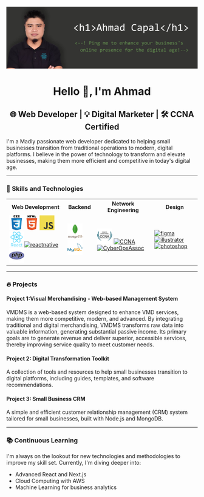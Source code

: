 ![Design and Development](https://raw.githubusercontent.com/ahmadcapal/ahmadcapal/main/header.jpg)
<h1 align="center"> Hello 👋, I'm Ahmad</h1>
<h2 align="center">
  🌐 Web Developer | 💡 Digital Marketer | 🛠 CCNA Certified</h2>


<p align="left">
I'm a Madly passionate web developer dedicated to helping small businesses transition from traditional operations to modern, digital platforms. I believe in the power of technology to transform and elevate businesses, making them more efficient and competitive in today's digital age. </p>
<p align="left">
</p>

<hr>
<!---Skills--->
<h3>🌟 Skills and Technologies</h3>
<table>
  <tr>
    <th>Web Development</th>
    <th>Backend</th>
    <th>Network Engineering</th>
    <th>Design </th>
  </tr>
  <tr>
    <td><a href="https://www.w3schools.com/css/" target="_blank" rel="noreferrer"><img src="https://raw.githubusercontent.com/devicons/devicon/master/icons/css3/css3-original-wordmark.svg" alt="css3" width="40" height="40"/></a><a href="https://www.w3.org/html/" target="_blank" rel="noreferrer"><img src="https://raw.githubusercontent.com/devicons/devicon/master/icons/html5/html5-original-wordmark.svg" alt="html5" width="40" height="40"/></a><a href="https://developer.mozilla.org/en-US/docs/Web/JavaScript" target="_blank" rel="noreferrer"><img src="https://raw.githubusercontent.com/devicons/devicon/master/icons/javascript/javascript-original.svg" alt="javascript" width="40" height="40"/></a><a href="https://reactjs.org/" target="_blank" rel="noreferrer"><img src="https://raw.githubusercontent.com/devicons/devicon/master/icons/react/react-original-wordmark.svg" alt="react" width="40" height="40"/></a><a href="https://reactnative.dev/" target="_blank" rel="noreferrer"><img src="https://reactnative.dev/img/header_logo.svg" alt="reactnative" width="40" height="40"/></a><a href="https://www.php.net" target="_blank" rel="noreferrer"><img src="https://raw.githubusercontent.com/devicons/devicon/master/icons/php/php-original.svg" alt="php" width="40" height="40"/></a></td>
     <td><a href="https://www.mongodb.com/" target="_blank" rel="noreferrer"><img src="https://raw.githubusercontent.com/devicons/devicon/master/icons/mongodb/mongodb-original-wordmark.svg" alt="mongodb" width="40" height="40"/></a><a href="https://www.mysql.com/" target="_blank" rel="noreferrer"><img src="https://raw.githubusercontent.com/devicons/devicon/master/icons/mysql/mysql-original-wordmark.svg" alt="mysql" width="40" height="40"/></a> </td>
   <td><a href="https://www.credly.com/badges/3cd0827b-af11-4546-87e1-eba114e78e4e/public_url" target="_blank" rel="noreferrer"><img src="https://raw.githubusercontent.com/ahmadcapal/ahmadcapal/main/ccna.png" alt="CCNA" width="40" height="40"/></a> 
   <a href="https://www.credly.com/badges/5b6e4f43-543c-4745-ab59-809fb8dc5dd5/public_url" target="_blank" rel="noreferrer"><img src="https://images.credly.com/size/220x220/images/1442feda-7455-4bcb-a114-8803c9dee675/CV_PNG_L200.png" alt="CCNA" width="40" height="40"/></a>
   <a href="https://www.credly.com/badges/5d9a569c-ee98-461d-8826-3f082c82979c/public_url" target="_blank" rel="noreferrer"><img src="https://images.credly.com/size/220x220/images/53f37f83-04a1-4935-9b1e-21a99cc6e1b2/CyberOpsAssoc.png" alt="CyberOpsAssoc" width="40" height="40"/></a></td>
   </td>
   <td><a href="https://www.figma.com/" target="_blank" rel="noreferrer"><img src="https://www.vectorlogo.zone/logos/figma/figma-icon.svg" alt="figma" width="40" height="40"/></a><a href="https://www.adobe.com/in/products/illustrator.html" target="_blank" rel="noreferrer"><img src="https://www.vectorlogo.zone/logos/adobe_illustrator/adobe_illustrator-icon.svg" alt="illustrator" width="40" height="40"/></a><a href="https://www.photoshop.com/en" target="_blank" rel="noreferrer"><img src="https://upload.wikimedia.org/wikipedia/commons/a/af/Adobe_Photoshop_CC_icon.svg" alt="photoshop" width="40" height="40"/> </a></td>
  </tr>
</table>

<hr>
<h3>🔥 Projects</h3>
<h4>Project 1:Visual Merchandising - Web-based Management System</h4>
<p>VMDMS is a web-based system designed to enhance VMD services, making them more competitive, modern, and advanced. By integrating traditional and digital merchandising, VMDMS transforms raw data into valuable information, generating substantial passive income. Its primary goals are to generate revenue and deliver superior, accessible services, thereby improving service quality to meet customer needs.</p>

<h4>Project 2: Digital Transformation Toolkit</h4>
<p>A collection of tools and resources to help small businesses transition to digital platforms, including guides, templates, and software recommendations.</p>

<h4>Project 3: Small Business CRM</h4>
<p></p>A simple and efficient customer relationship management (CRM) system tailored for small businesses, built with Node.js and MongoDB.</p>

<hr>
<h3>📚 Continuous Learning</h3>
<p>I'm always on the lookout for new technologies and methodologies to improve my skill set. Currently, I'm diving deeper into:</p>
<ul>
<li>Advanced React and Next.js</li>
<li>Cloud Computing with AWS</li>
<li>Machine Learning for business analytics</li>
</ul>
<!---
ahmadcapal/ahmadcapal is a ✨ special ✨ repository because its `README.md` (this file) appears on your GitHub profile.
You can click the Preview link to take a look at your changes.
--->
